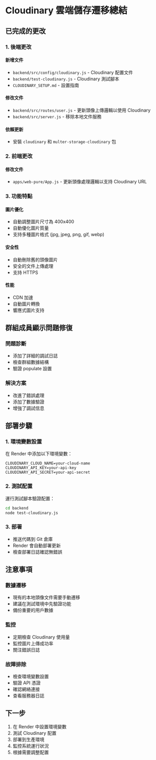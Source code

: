 # Cloudinary 雲端儲存遷移總結

## 已完成的更改

### 1. 後端更改

#### 新增文件
- `backend/src/config/cloudinary.js` - Cloudinary 配置文件
- `backend/test-cloudinary.js` - Cloudinary 測試腳本
- `CLOUDINARY_SETUP.md` - 設置指南

#### 修改文件
- `backend/src/routes/user.js` - 更新頭像上傳邏輯以使用 Cloudinary
- `backend/src/server.js` - 移除本地文件服務

#### 依賴更新
- 安裝 `cloudinary` 和 `multer-storage-cloudinary` 包

### 2. 前端更改

#### 修改文件
- `apps/web-pure/App.js` - 更新頭像處理邏輯以支持 Cloudinary URL

### 3. 功能特點

#### 圖片優化
- 自動調整圖片尺寸為 400x400
- 自動優化圖片質量
- 支持多種圖片格式 (jpg, jpeg, png, gif, webp)

#### 安全性
- 自動刪除舊的頭像圖片
- 安全的文件上傳處理
- 支持 HTTPS

#### 性能
- CDN 加速
- 自動圖片轉換
- 響應式圖片支持

## 群組成員顯示問題修復

### 問題診斷
- 添加了詳細的調試日誌
- 檢查群組數據結構
- 驗證 populate 設置

### 解決方案
- 改進了錯誤處理
- 添加了數據驗證
- 增強了調試信息

## 部署步驟

### 1. 環境變數設置
在 Render 中添加以下環境變數：
```
CLOUDINARY_CLOUD_NAME=your-cloud-name
CLOUDINARY_API_KEY=your-api-key
CLOUDINARY_API_SECRET=your-api-secret
```

### 2. 測試配置
運行測試腳本驗證配置：
```bash
cd backend
node test-cloudinary.js
```

### 3. 部署
- 推送代碼到 Git 倉庫
- Render 會自動部署更新
- 檢查部署日誌確認無錯誤

## 注意事項

### 數據遷移
- 現有的本地頭像文件需要手動遷移
- 建議在測試環境中先驗證功能
- 備份重要的用戶數據

### 監控
- 定期檢查 Cloudinary 使用量
- 監控圖片上傳成功率
- 關注錯誤日誌

### 故障排除
- 檢查環境變數設置
- 驗證 API 憑證
- 確認網絡連接
- 查看服務器日誌

## 下一步

1. 在 Render 中設置環境變數
2. 測試 Cloudinary 配置
3. 部署到生產環境
4. 監控系統運行狀況
5. 根據需要調整配置

